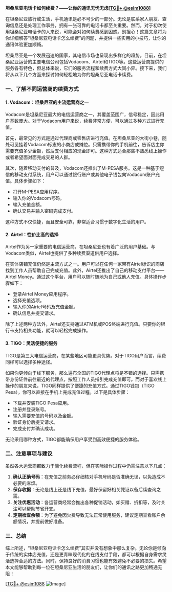 **坦桑尼亚电话卡如何续费？——让你的通讯无忧无虑[[TG💪+ @esim1088](https://t.me/s/esim1088)]**

在坦桑尼亚旅行或生活，手机通讯是必不可少的一部分。无论是联系家人朋友、查询信息还是处理工作事务，拥有一张可靠的电话卡都至关重要。然而，对于初次使用坦桑尼亚电话卡的人来说，可能会对如何续费感到困惑。别担心！这篇文章将为你详细解答“坦桑尼亚电话卡怎么续费”的问题，并提供一些实用的小技巧，让你的通讯体验更加顺畅。

坦桑尼亚是一个发展迅速的国家，其电信市场也呈现出多样化的趋势。目前，在坦桑尼亚运营的主要电信公司包括Vodacom、Airtel和TIGO等。这些运营商提供的服务各有特色，但总体来说，它们的服务流程和续费方式大同小异。接下来，我们将从以下几个方面来探讨如何轻松地为你的坦桑尼亚电话卡续费。

### 一、了解不同运营商的续费方式

#### 1. Vodacom：坦桑尼亚的主流运营商之一

Vodacom是坦桑尼亚最大的电信运营商之一，其覆盖范围广，信号稳定，因此用户基数庞大。对于Vodacom用户来说，续费非常方便，可以通过多种方式进行充值。

首先，最常见的方式是通过代理商或零售店进行充值。在坦桑尼亚的大街小巷，随处可见挂着Vodacom标志的小商店或摊位。只需携带你的手机前往，告诉店主你需要充值多少金额，然后支付相应的现金即可。这种方式适合那些不熟悉线上操作或者希望面对面完成交易的人群。

其次，随着移动支付的普及，Vodacom还推出了M-PESA服务。这是一种基于短信的移动支付系统，用户可以通过银行账户或其他电子钱包向Vodacom账户充值。具体步骤如下：

- 打开M-PESA应用程序。
- 输入你的Vodacom号码。
- 输入充值金额。
- 确认交易并输入密码完成支付。

这种方式不仅快捷，而且安全可靠，非常适合习惯于数字化生活的用户。

#### 2. Airtel：性价比高的选择

Airtel作为另一家重要的电信运营商，在坦桑尼亚也有着广泛的用户基础。与Vodacom类似，Airtel也提供了多种续费渠道供用户选择。

在实体店铺充值仍然是主流方式之一。用户可以在任何一家带有Airtel标识的商店找到工作人员帮助自己完成充值。此外，Airtel还推出了自己的移动支付平台——Airtel Money。通过这个平台，用户可以随时随地为自己或他人充值。具体操作步骤如下：

- 登录Airtel Money应用程序。
- 选择充值选项。
- 输入你的Airtel号码及充值金额。
- 确认信息并提交请求。

除了上述两种方法外，Airtel还支持通过ATM机或POS终端进行充值。只要你的银行卡支持相关功能，就可以轻松完成操作。

#### 3. TIGO：灵活便捷的服务

TIGO是第三大电信运营商，在某些地区可能更具优势。对于TIGO用户而言，续费同样可以选择多种途径。

如果你更倾向于线下服务，那么遍布全国的TIGO代理点将是不错的选择。只需携带身份证件前往最近的代理点，按照工作人员指引完成充值即可。而对于喜欢线上操作的朋友来说，TIGO同样提供了便捷的充值方式。通过TIGO钱包（TIGO Pesa），你可以直接在手机上完成充值过程。以下是具体步骤：

- 下载并安装TIGO Pesa应用。
- 注册并登录账号。
- 输入需要充值的号码以及金额。
- 验证身份后提交请求。
- 完成支付并确认成功。

无论采用哪种方式，TIGO都能确保用户享受到高效便捷的服务体验。

### 二、注意事项与建议

虽然各大运营商都致力于简化续费流程，但在实际操作过程中仍需注意以下几点：

1. **确认正确号码**：在充值之前务必仔细核对手机号码是否准确无误，以免造成不必要的麻烦。
2. **保存收据**：无论是线上还是线下充值，最好保留好相关凭证以备后续查询之需。
3. **关注优惠活动**：各运营商经常会推出各种促销活动，如买赠、折扣等，及时关注可以帮助节省开支。
4. **定期检查余额**：为了避免因欠费导致无法正常使用服务，建议定期查看账户余额情况，并提前做好准备。

### 三、总结

综上所述，“坦桑尼亚电话卡怎么续费”其实并没有想象中那么复杂。无论你是倾向于传统的实体店充值，还是更青睐现代化的在线支付手段，都可以根据自身需求灵活选择合适的方法。同时，保持良好的消费习惯也能有效避免不必要的损失。希望本文能够帮助到每一位在坦桑尼亚生活的朋友们，让你们的通讯之路更加畅通无阻！

[[TG💪+ @esim1088](https://t.me/s/esim1088) ![Image](https://i.postimg.cc/4NQfJmqS/Snipaste-2025-05-13-00-14-12.png)]